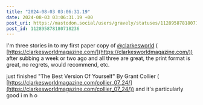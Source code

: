 ```yaml
---
title: "2024-08-03 03:06:31.19"
date: 2024-08-03 03:06:31.19 +00
post_uri: https://mastodon.social/users/gravely/statuses/112895878180718236
post_id: 112895878180718236
---
```

I'm three stories in to my first paper copy of [@clarkesworld](https://mastodon.online/@clarkesworld) ( [https://clarkesworldmagazine.com/](https://clarkesworldmagazine.com/)) after subbing a week or two ago and all three are great, the print format is great, no regrets, would recommend, etc.

just finished "The Best Version Of Yourself" By Grant Collier ( [https://clarkesworldmagazine.com/collier_07_24/](https://clarkesworldmagazine.com/collier_07_24/)) and it's particularly good i m h o


